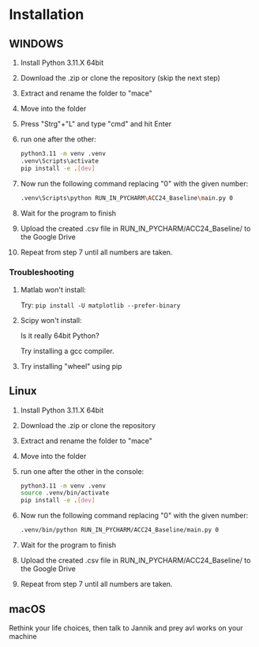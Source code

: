# Installation

## WINDOWS

1. Install Python 3.11.X 64bit
1. Download the .zip or clone the repository (skip the next step)
1. Extract and rename the folder to "mace"
1. Move into the folder
1. Press "Strg"+"L" and type "cmd" and hit Enter
1. run one after the other:

    ```sh
    python3.11 -m venv .venv
    .venv\Scripts\activate
    pip install -e .[dev]
    ```

1. Now run the following command replacing "0" with the given number:

    ```sh
    .venv\Scripts\python RUN_IN_PYCHARM\ACC24_Baseline\main.py 0
    ```

1. Wait for the program to finish
1. Upload the created .csv file in RUN_IN_PYCHARM/ACC24_Baseline/ to the Google Drive
1. Repeat from step 7 until all numbers are taken.

### Troubleshooting

1. Matlab won't install:

    Try: ```pip install -U matplotlib --prefer-binary```

1. Scipy won't install:

    Is it really 64bit Python?

    Try installing a gcc compiler.

1. Try installing "wheel" using pip

## Linux

1. Install Python 3.11.X 64bit
1. Download the .zip or clone the repository
1. Extract and rename the folder to "mace"
1. Move into the folder
1. run one after the other in the console:

    ```sh
    python3.11 -m venv .venv
    source .venv/bin/activate
    pip install -e .[dev]
    ```

1. Now run the following command replacing "0" with the given number:

    ```sh
    .venv/bin/python RUN_IN_PYCHARM/ACC24_Baseline/main.py 0
    ```

1. Wait for the program to finish
1. Upload the created .csv file in RUN_IN_PYCHARM/ACC24_Baseline/ to the Google Drive
1. Repeat from step 7 until all numbers are taken.

## macOS

Rethink your life choices, then talk to Jannik and prey avl works on your machine
